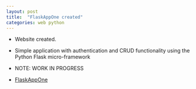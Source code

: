 ```yaml
---
layout: post
title:  "FlaskAppOne created"
categories: web python
---
```


* Website created.
* Simple application with authentication 
and CRUD functionality using the Python Flask micro-framework
 
* NOTE: WORK IN PROGRESS
* [FlaskAppOne](https://github.com/gavinlyonsrepo/FlaskAppOne)

